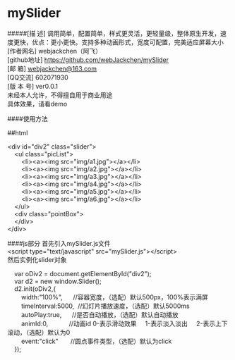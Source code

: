 # mySlider
#####[描    述] 调用简单，配置简单，样式更灵活，更轻量级，整体原生开发，速度更快，优点：更小更快。支持多种动画形式，宽度可配置，完美适应屏幕大小
[作者网名] webjackchen（阿飞）</br>
[github地址] https://github.com/webJackchen/mySlider</br>
[邮    箱] webjackchen@163.com</br>
[QQ交流] 602071930</br>
[版 本 号] ver0.0.1</br>
未经本人允许，不得擅自用于商业用途</br>
具体效果，请看demo<br/>

####使用方法

##html

&lt;div&nbsp;id="div2"&nbsp;class="slider"&gt;</br>
&nbsp;&nbsp;&nbsp;&nbsp;&lt;ul&nbsp;class="picList"&gt;</br>
&nbsp;&nbsp;&nbsp;&nbsp;&nbsp;&nbsp;&nbsp;&nbsp;&lt;li&gt;&lt;a&gt;&lt;img&nbsp;src="img/a1.jpg"&gt;&lt;/a&gt;&lt;/li&gt;</br>
&nbsp;&nbsp;&nbsp;&nbsp;&nbsp;&nbsp;&nbsp;&nbsp;&lt;li&gt;&lt;a&gt;&lt;img&nbsp;src="img/a2.jpg"&gt;&lt;/a&gt;&lt;/li&gt;</br>
&nbsp;&nbsp;&nbsp;&nbsp;&nbsp;&nbsp;&nbsp;&nbsp;&lt;li&gt;&lt;a&gt;&lt;img&nbsp;src="img/a3.jpg"&gt;&lt;/a&gt;&lt;/li&gt;</br>
&nbsp;&nbsp;&nbsp;&nbsp;&nbsp;&nbsp;&nbsp;&nbsp;&lt;li&gt;&lt;a&gt;&lt;img&nbsp;src="img/a4.jpg"&gt;&lt;/a&gt;&lt;/li&gt;</br>
&nbsp;&nbsp;&nbsp;&nbsp;&nbsp;&nbsp;&nbsp;&nbsp;&lt;li&gt;&lt;a&gt;&lt;img&nbsp;src="img/a5.jpg"&gt;&lt;/a&gt;&lt;/li&gt;</br>
&nbsp;&nbsp;&nbsp;&nbsp;&nbsp;&nbsp;&nbsp;&nbsp;&lt;li&gt;&lt;a&gt;&lt;img&nbsp;src="img/a6.jpg"&gt;&lt;/a&gt;&lt;/li&gt;</br>
&nbsp;&nbsp;&nbsp;&nbsp;&lt;/ul&gt;</br>
&nbsp;&nbsp;&nbsp;&nbsp;&lt;div&nbsp;class="pointBox"&gt;</br>
&nbsp;&nbsp;&nbsp;&nbsp;&lt;/div&gt;</br>
&lt;/div&gt;</br>

####js部分
首先引入mySlider.js文件</br>
&lt;script type="text/javascript" src="mySlider.js"&gt;&lt;/script&gt;</br>
然后实例化slider对象</br>

&nbsp;&nbsp;&nbsp;&nbsp;var&nbsp;oDiv2&nbsp;=&nbsp;document.getElementById("div2");</br>
&nbsp;&nbsp;&nbsp;&nbsp;var&nbsp;d2&nbsp;=&nbsp;new&nbsp;window.Slider();</br>
&nbsp;&nbsp;&nbsp;&nbsp;d2.init(oDiv2,{</br>
&nbsp;&nbsp;&nbsp;&nbsp;&nbsp;&nbsp;&nbsp;&nbsp;width:"100%",&nbsp;&nbsp;&nbsp;&nbsp;&nbsp;&nbsp;//容器宽度，（选配）默认500px，100%表示满屏</br>
&nbsp;&nbsp;&nbsp;&nbsp;&nbsp;&nbsp;&nbsp;&nbsp;timeInterval:5000,&nbsp;&nbsp;//幻灯片播放速度，（选配）默认5000ms</br>
&nbsp;&nbsp;&nbsp;&nbsp;&nbsp;&nbsp;&nbsp;&nbsp;autoPlay:true,&nbsp;&nbsp;&nbsp;&nbsp;&nbsp;&nbsp;//是否自动播放，（选配）默认自动播放</br>
&nbsp;&nbsp;&nbsp;&nbsp;&nbsp;&nbsp;&nbsp;&nbsp;animId:0,&nbsp;&nbsp;&nbsp;&nbsp;&nbsp;&nbsp;&nbsp;&nbsp;&nbsp;&nbsp;&nbsp;&nbsp;//动画id&nbsp;0-表示滑动效果&nbsp;&nbsp;&nbsp;&nbsp;&nbsp;1-表示淡入淡出&nbsp;&nbsp;&nbsp;&nbsp;&nbsp;2-表示上下滚动，（选配）默认为0</br>
&nbsp;&nbsp;&nbsp;&nbsp;&nbsp;&nbsp;&nbsp;&nbsp;event:"click"&nbsp;&nbsp;&nbsp;&nbsp;&nbsp;&nbsp;&nbsp;//圆点事件类型，（选配）默认为click</br>
&nbsp;&nbsp;&nbsp;&nbsp;});</br>

